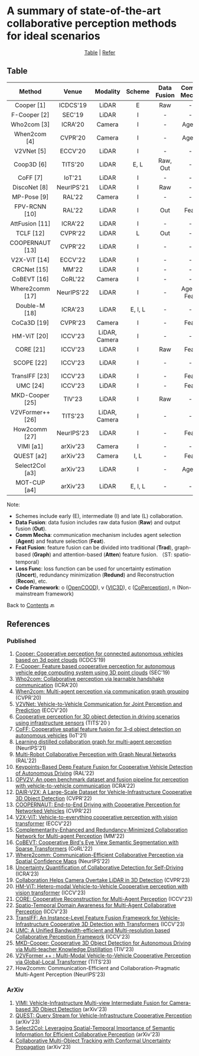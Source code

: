 # A summary of state-of-the-art collaborative perception methods for ideal scenarios

<div align="center">
<p align="center">
<a href="#table">Table</a> |
<a href="#references">Refer</a> 
</p>
</div>

## Table
|    Method         |  Venue     |   Modality    |    Scheme    |    Data Fusion    |    Comm Mecha    |    Feat Fusion    |    Loss Func    |    Code                                                            |
|:-----------------:|:----------:|:-------------:|:------------:|:-----------------:|:----------------:|:-----------------:|:---------------:|:------------------------------------------------------------------:|
| Cooper [1]        | ICDCS'19   | LiDAR         | E            | Raw               | -                | -                 | -               | -                                                                  |
| F-Cooper [2]      | SEC'19     | LiDAR         | I            | -                 | -                | Trad              | -               | [Linkn](https://github.com/Aug583/F-COOPER)                         |
| Who2com [3]       | ICRA'20    | Camera        | I            | -                 | Agent            | Trad              | -               | -                                                                  |
| When2com [4]      | CVPR'20    | Camera        | I            | -                 | Agent            | Trad              | -               | [Linkn](https://github.com/GT-RIPL/MultiAgentPerception)            |
| V2VNet [5]        | ECCV'20    | LiDAR         | I            | -                 | -                | Graph             | -               | -                                                                  |
| Coop3D [6]        | TITS'20    | LiDAR         | E, L         | Raw, Out          | -                | -                 | -               | [Linkn](https://github.com/eduardohenriquearnold/coop-3dod-infra)   |
| CoFF [7]          | IoT'21     | LiDAR         | I            | -                 | -                | Trad              | -               | -                                                                  |
| DiscoNet [8]      | NeurIPS'21 | LiDAR         | I            | Raw               | -                | Graph             | -               | [Linkc](https://github.com/ai4ce/DiscoNet)                        |
| MP-Pose [9]       | RAL'22     | Camera        | I            | -                 | -                | Graph             | -               | -                                                                  |
| FPV-RCNN [10]     | RAL'22     | LiDAR         | I            | Out               | Feat             | Trad              | -               | [Linkn](https://github.com/YuanYunshuang/FPV_RCNN)                  |
| AttFusion [11]    | ICRA'22    | LiDAR         | I            | -                 | -                | Atten             | -               | [Linko](https://github.com/DerrickXuNu/OpenCOOD)                 |
| TCLF [12]         | CVPR'22    | LiDAR         | L            | Out               | -                | -                 | -               | [Linkv](https://github.com/AIR-THU/DAIR-V2X)                        |
| COOPERNAUT [13]   | CVPR'22    | LiDAR         | I            | -                 | -                | Atten             | -               | [Linkn](https://github.com/UT-Austin-RPL/Coopernaut)                |
| V2X-ViT [14]      | ECCV'22    | LiDAR         | I            | -                 | -                | Atten             | -               | [Linko](https://github.com/DerrickXuNu/v2x-vit)                     |
| CRCNet [15]       | MM'22      | LiDAR         | I            | -                 | -                | Atten             | Redund          | -                                                                  |
| CoBEVT [16]       | CoRL'22    | Camera        | I            | -                 | -                | Atten             | -               | [Linko](https://github.com/DerrickXuNu/CoBEVT)                      |
| Where2comm [17]   | NeurIPS'22 | LiDAR         | I            | -                 | Agent, Feat      | Atten             | -               | [Linko](https://github.com/MediaBrain-SJTU/Where2comm)              |
| Double-M [18]     | ICRA'23    | LiDAR         | E, I, L      | -                 | -                | -                 | Uncert          | [Linkc](https://github.com/coperception/double-m-quantification)    |
| CoCa3D [19]       | CVPR'23    | Camera        | I            | -                 | Feat             | Trad              | -               | [Linko](https://github.com/MediaBrain-SJTU/CoCa3D)                  |
| HM-ViT [20]       | ICCV'23    | LiDAR, Camera | I            | -                 | -                | Atten             | -               | [Linko](https://github.com/XHwind/HM-ViT)                           |
| CORE [21]         | ICCV'23    | LiDAR         | I            | Raw               | Feat             | Atten             | Recon           | [Linko](https://github.com/zllxot/CORE)                             |
| SCOPE [22]        | ICCV'23    | LiDAR         | I            | -                 | -                | Atten (ST)   | -               | -                                                          |
| TransIFF [23]        | ICCV'23    | LiDAR         | I            | -                 | Feat                | Atten    | -               | -       
| UMC [24]        | ICCV'23    | LiDAR         | I            | -                 | Feat                |Graph   | -               | [Linkc](https://github.com/ispc-lab/UMC)                                                         |
| MKD-Cooper [25]        | TIV'23    | LiDAR         | I         | Raw                 | -                |Atten             | -              |    [Linko](https://github.com/EricLee523/MKD-Cooper)|
| V2VFormer++ [26]        | TITS'23    | LiDAR, Camera         | I         | -              | -                |Atten             | -              |    -          |
| How2comm [27]        | NeurIPS'23    | LiDAR          | I         | -              | Feat                |Atten (ST)            | -              |    -          |
| VIMI [a1]         | arXiv'23   | Camera        | I            | -                 | -                | Atten             | -               | [Linkv](https://github.com/bosszhe/vimi)                            |
| QUEST [a2]        | arXiv'23    | Camera         | I, L            | -                 | Feat                |Atten   | -               |         -        |
| Select2Col [a3]        | arXiv'23    | LiDAR         | I           | -                 | Agent                |Atten (ST)   | -               | [Linko](https://github.com/huangqzj/select2col)  |
| MOT-CUP [a4]        | arXiv'23    | LiDAR         | E, I, L     | -                 | -                |-             | Uncert             |      [Linkc](https://github.com/susanbao/mot_cup)    |


Note:
- Schemes include early (E), intermediate (I) and late (L) collaboration.
- **Data Fusion**: data fusion includes raw data fusion (**Raw**) and output fusion (**Out**).
- **Comm Mecha**: communication mechanism includes agent selection (**Agent**) and feature selection (**Feat**).
- **Feat Fusion**: feature fusion can be divided into traditional (**Trad**), graph-based (**Graph**) and attention-based (**Atten**) feature fusion. （ST: spatio-temporal）
- **Loss Func**: loss function can be used for uncertainty estimation (**Uncert**), redundancy minimization (**Redund**) and Reconstruction (**Recon**), etc.
- **Code Framework**: o ([OpenCOOD](https://github.com/DerrickXuNu/OpenCOOD)), v ([VIC3D](https://github.com/AIR-THU/DAIR-V2X)), c ([CoPerception](https://github.com/coperception/coperception)), n (Non-mainstream framework)

Back to [Contents](README.md) 🔙 

## References
### Published
1. [Cooper: Cooperative perception for connected autonomous vehicles based on 3d point clouds](https://arxiv.org/abs/1905.05265) (ICDCS'19)
2. [F-Cooper: Feature based cooperative perception for autonomous vehicle edge computing system using 3D point clouds](https://arxiv.org/abs/1909.06459) (SEC'19)
3. [Who2com: Collaborative perception via learnable handshake communication](https://arxiv.org/abs/2003.09575) (ICRA'20)
4. [When2com: Multi-agent perception via communication graph grouping](https://arxiv.org/abs/2006.00176) (CVPR'20)
5. [V2VNet: Vehicle-to-Vehicle Communication for Joint Perception and Prediction](https://arxiv.org/abs/2008.07519) (ECCV'20)
6. [Cooperative perception for 3D object detection in driving scenarios using infrastructure sensors](https://arxiv.org/abs/1912.12147) (TITS'20    )
7. [CoFF: Cooperative spatial feature fusion for 3-d object detection on autonomous vehicles](https://arxiv.org/abs/2009.11975) (IoT'21)
8. [Learning distilled collaboration graph for multi-agent perception](https://arxiv.org/abs/2111.00643) (NeurIPS'21)
9. [Multi-Robot Collaborative Perception with Graph Neural Networks](https://arxiv.org/abs/2201.01760) (RAL'22)
10. [Keypoints-Based Deep Feature Fusion for Cooperative Vehicle Detection of Autonomous Driving](https://arxiv.org/abs/2109.11615) (RAL'22)
11. [OPV2V: An open benchmark dataset and fusion pipeline for perception with vehicle-to-vehicle communication](https://arxiv.org/abs/2109.07644) (ICRA'22)
12. [DAIR-V2X: A Large-Scale Dataset for Vehicle-Infrastructure Cooperative 3D Object Detection](https://arxiv.org/abs/2204.05575) (CVPR'22)
13. [COOPERNAUT: End-to-End Driving with Cooperative Perception for Networked Vehicles](https://arxiv.org/abs/2205.02222) (CVPR'22)
14. [V2X-ViT: Vehicle-to-everything cooperative perception with vision transformer](https://arxiv.org/abs/2203.10638) (ECCV'22)
15. [Complementarity-Enhanced and Redundancy-Minimized Collaboration Network for Multi-agent Perception](https://dl.acm.org/doi/abs/10.1145/3503161.3548197) (MM'22)
16. [CoBEVT: Cooperative Bird's Eye View Semantic Segmentation with Sparse Transformers](https://arxiv.org/abs/2207.02202) (CoRL'22)
17. [Where2comm: Communication-Efficient Collaborative Perception via Spatial Confidence Maps](https://arxiv.org/abs/2209.12836) (NeurIPS'22)
18. [Uncertainty Quantification of Collaborative Detection for Self-Driving](https://arxiv.org/abs/2209.08162) (ICRA'23)
19. [Collaboration Helps Camera Overtake LiDAR in 3D Detection](https://arxiv.org/abs/2303.13560) (CVPR'23)
20. [HM-ViT: Hetero-modal Vehicle-to-Vehicle Cooperative perception with vision transformer](https://arxiv.org/abs/2304.10628) (ICCV'23)
21. [CORE: Cooperative Reconstruction for Multi-Agent Perception](https://arxiv.org/abs/2307.11514) (ICCV'23)
22. [Spatio-Temporal Domain Awareness for Multi-Agent Collaborative Perception](https://arxiv.org/abs/2307.13929) (ICCV'23)
23. [TransIFF: An Instance-Level Feature Fusion Framework for Vehicle-Infrastructure Cooperative 3D Detection with Transformers](https://openaccess.thecvf.com/content/ICCV2023/papers/Chen_TransIFF_An_Instance-Level_Feature_Fusion_Framework_for_Vehicle-Infrastructure_Cooperative_3D_ICCV_2023_paper.pdf) (ICCV'23)
24. [UMC: A Unified Bandwidth-efficient and Multi-resolution based Collaborative Perception Framework](https://arxiv.org/abs/2303.12400) (ICCV'23)
25. [MKD-Cooper: Cooperative 3D Object Detection for Autonomous Driving via Multi-teacher Knowledge Distillation](https://ieeexplore.ieee.org/abstract/document/10236578) (TIV'23)
26. [V2VFormer ++ : Multi-Modal Vehicle-to-Vehicle Cooperative Perception via Global-Local Transformer](https://ieeexplore.ieee.org/document/10265751/) (TITS'23)
27. How2comm: Communication-Efficient and Collaboration-Pragmatic Multi-Agent Perception (NeurIPS'23)

### ArXiv
1. [VIMI: Vehicle-Infrastructure Multi-view Intermediate Fusion for Camera-based 3D Object Detection](https://arxiv.org/abs/2303.10975) (arXiv'23)
2. [QUEST: Query Stream for Vehicle-Infrastructure Cooperative Perception](https://arxiv.org/abs/2308.01804) (arXiv'23)
3. [Select2Col: Leveraging Spatial-Temporal Importance of Semantic Information for Efficient Collaborative Perception](https://arxiv.org/abs/2307.16517) (arXiv'23)
4. [Collaborative Multi-Object Tracking with Conformal Uncertainty Propagation](https://arxiv.org/abs/2303.14346) (arXiv'23)


  
